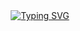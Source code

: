 
<div align="center"> <a href="https://git.io/typing-svg"><img src="https://readme-typing-svg.demolab.com?font=Fira+Code&weight=600&size=26&pause=1000&color=5209F7&center=true&vCenter=true&random=false&width=435&lines=Code+for+Cable+Dynamics" alt="Typing SVG" /></a>





